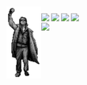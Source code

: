 <img align="left" src="images/bc-bender-bw.png" width="70">

<!-- social links -->
<p>
<a href="https://instagram.com/brandanmcdevitt/"><img src="https://img.shields.io/badge/Instagram%20-%23E4405F.svg?&style=for-the-badge&logo=Instagram&logoColor=white"/></a>
<a href="https://twitter.com/brandanmcdevitt"><img src="https://img.shields.io/badge/Twitter%20-%231DA1F2.svg?&style=for-the-badge&logo=Twitter&logoColor=white"/></a>
<a href="https://linkedin.com/in/brandanmcdevitt/"><img src="https://img.shields.io/badge/linkedin%20-%230077B5.svg?&style=for-the-badge&logo=linkedin&logoColor=white"/></a>
<a href="https://brandan.me"><img src="https://img.shields.io/badge/wesbite%20-%23013243.svg?&style=for-the-badge" /></a>
  </br>
<a href="https://open.spotify.com/user/brandanmcdevitt"><img src="https://spotify-player-github-readme.vercel.app/api/spotify" width=435/></a>
</p>
